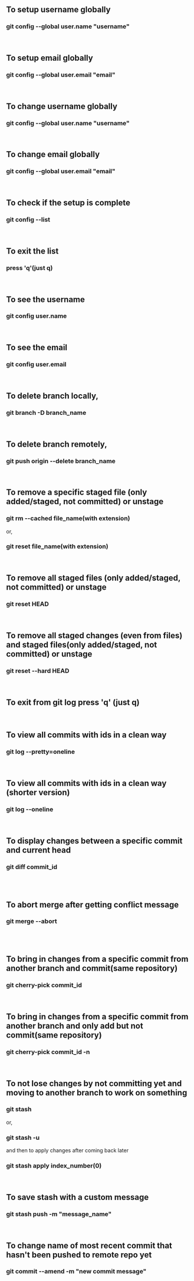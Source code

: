 ## To setup username globally
### git config --global user.name "username"

<br>

## To setup email globally
### git config --global user.email "email"

<br>

## To change username globally
### git config --global user.name "username"

<br>

## To change email globally
### git config --global user.email "email"

<br>

## To check if the setup is complete
### git config --list

<br>

## To exit the list 
### press 'q'(just q)

<br>

## To see the username
### git config user.name

<br>

## To see the email
### git config user.email

<br>

## To delete branch locally,
### git branch -D branch_name

<br>

## To delete branch remotely,
### git push origin --delete branch_name

<br>

## To remove a specific staged file (only added/staged, not committed) or unstage
### git rm --cached file_name(with extension) <br>
or, <br>
### git reset file_name(with extension)

<br>

## To remove all staged files (only added/staged, not committed) or unstage
### git reset HEAD

<br>

## To remove all staged changes (even from files) and staged files(only added/staged, not committed) or unstage
### git reset --hard HEAD

<br>

## To exit from git log press 'q' (just q)

<br>

## To view all commits with ids in a clean way 
### git log --pretty=oneline

<br>

## To view all commits with ids in a clean way (shorter version)
### git log --oneline

<br>

## To display changes between a specific commit and current head
### git diff commit_id
 
<br> 

<!-- ### git revert sekha lagbe -->

<br>

## To abort merge after getting conflict message
### git merge --abort

<br>

<!-- ### git rebase sekha lagbe -->

<br>

## To bring in changes from a specific commit from another branch and commit(same repository)
### git cherry-pick commit_id

<br>

## To bring in changes from a specific commit from another branch and only add but not commit(same repository)
### git cherry-pick commit_id -n

<br>

## To not lose changes by not committing yet and moving to another branch to work on something
### git stash <br>
or, <br> 
### git stash -u <br>
and then to apply changes after coming back later <br>
### git stash apply index_number(0)

<br>

## To save stash with a custom message
### git stash push -m "message_name"

<br>

## To change name of most recent commit that hasn't been pushed to remote repo yet
### git commit --amend -m "new commit message"


